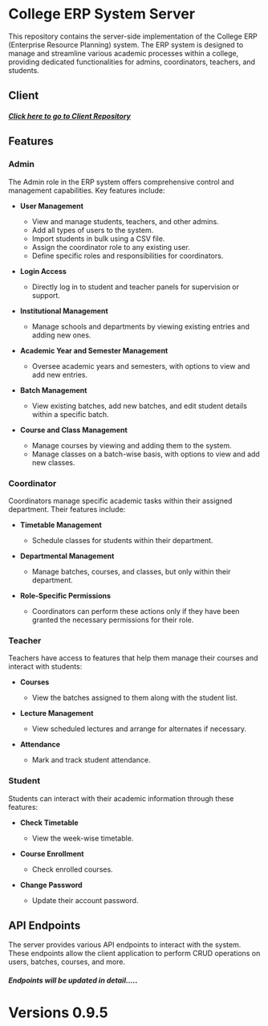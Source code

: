 # College ERP System Server

This repository contains the server-side implementation of the College ERP (Enterprise Resource Planning) system. The ERP system is designed to manage and streamline various academic processes within a college, providing dedicated functionalities for admins, coordinators, teachers, and students.

## Client

##### [Click here to go to Client Repository](https://github.com/avmaurya07/ERP-System-Client)

## Features

### Admin

The Admin role in the ERP system offers comprehensive control and management capabilities. Key features include:

- **User Management**
  - View and manage students, teachers, and other admins.
  - Add all types of users to the system.
  - Import students in bulk using a CSV file.
  - Assign the coordinator role to any existing user.
  - Define specific roles and responsibilities for coordinators.

- **Login Access**
  - Directly log in to student and teacher panels for supervision or support.

- **Institutional Management**
  - Manage schools and departments by viewing existing entries and adding new ones.

- **Academic Year and Semester Management**
  - Oversee academic years and semesters, with options to view and add new entries.

- **Batch Management**
  - View existing batches, add new batches, and edit student details within a specific batch.

- **Course and Class Management**
  - Manage courses by viewing and adding them to the system.
  - Manage classes on a batch-wise basis, with options to view and add new classes.

### Coordinator

Coordinators manage specific academic tasks within their assigned department. Their features include:

- **Timetable Management**
  - Schedule classes for students within their department.

- **Departmental Management**
  - Manage batches, courses, and classes, but only within their department.

- **Role-Specific Permissions**
  - Coordinators can perform these actions only if they have been granted the necessary permissions for their role.

### Teacher

Teachers have access to features that help them manage their courses and interact with students:

- **Courses**
  - View the batches assigned to them along with the student list.

- **Lecture Management**
  - View scheduled lectures and arrange for alternates if necessary.

- **Attendance**
  - Mark and track student attendance.

### Student

Students can interact with their academic information through these features:

- **Check Timetable**
  - View the week-wise timetable.

- **Course Enrollment**
  - Check enrolled courses.

- **Change Password**
  - Update their account password.

## API Endpoints

The server provides various API endpoints to interact with the system. These endpoints allow the client application to perform CRUD operations on users, batches, courses, and more.


##### Endpoints will be updated in detail.....
<!-- ### Authentication

- **POST** `/api/auth/login`: Authenticate a user and return a JWT token.
- **POST** `/api/auth/register`: Register a new user (admin, teacher, student).

### User Management

- **GET** `/api/users`: Retrieve a list of users.
- **POST** `/api/users`: Add a new user.
- **PUT** `/api/users/:id`: Update user details.
- **DELETE** `/api/users/:id`: Delete a user.

### Timetable Management

- **GET** `/api/timetable`: Retrieve the timetable for a specific batch or department.
- **POST** `/api/timetable`: Schedule a new class.
- **PUT** `/api/timetable/:id`: Update a scheduled class.
- **DELETE** `/api/timetable/:id`: Delete a scheduled class.

### Academic Management

- **GET** `/api/academic`: Retrieve academic years and semesters.
- **POST** `/api/academic`: Add a new academic year or semester.
- **PUT** `/api/academic/:id`: Update academic year or semester details.
- **DELETE** `/api/academic/:id`: Delete an academic year or semester.

### Batch Management

- **GET** `/api/batches`: Retrieve a list of batches.
- **POST** `/api/batches`: Add a new batch.
- **PUT** `/api/batches/:id`: Update batch details.
- **DELETE** `/api/batches/:id`: Delete a batch.

### Course Management

- **GET** `/api/courses`: Retrieve a list of courses.
- **POST** `/api/courses`: Add a new course.
- **PUT** `/api/courses/:id`: Update course details.
- **DELETE** `/api/courses/:id`: Delete a course. -->

# Versions 0.9.5